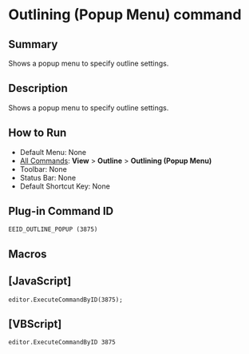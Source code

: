 # Outlining (Popup Menu) command

## Summary

Shows a popup menu to specify outline settings.

## Description

Shows a popup menu to specify outline settings.

## How to Run

- Default Menu: None
- [All Commands](../tools/all_commands): **View** >
**Outline** >
**Outlining (Popup Menu)**
- Toolbar: None
- Status Bar: None
- Default Shortcut Key: None

## Plug-in Command ID

```
EEID_OUTLINE_POPUP (3875)```

## Macros

## \[JavaScript\]

```
editor.ExecuteCommandByID(3875);
```

## \[VBScript\]

```
editor.ExecuteCommandByID 3875
```
